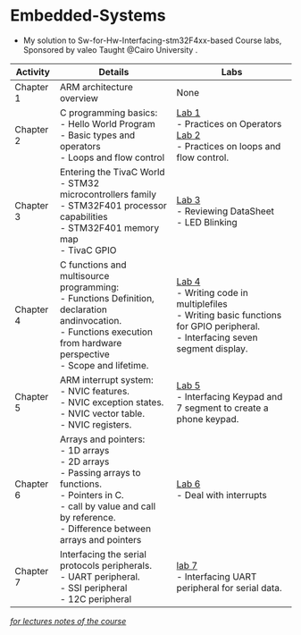 # Embedded-Systems
- My solution to Sw-for-Hw-Interfacing-stm32F4xx-based Course labs, Sponsored by valeo Taught @Cairo University .

| Activity | Details | Labs |
| --- | --- | --- |
| Chapter 1 | ARM architecture overview |None |
| Chapter 2 |C programming basics:<br />- Hello World Program <br />- Basic types and operators <br />- Loops and flow control | [Lab 1](https://github.com/Yasien99/Embedded-Systems/tree/main/Lab%201) <br /> - Practices on Operators <br /> [Lab 2](https://github.com/Yasien99/Embedded-Systems/tree/main/Lab%202) <br />- Practices on loops and flow control.|
| Chapter 3 | Entering the TivaC World <br /> - STM32 microcontrollers family <br /> - STM32F401 processor capabilities <br /> - STM32F401 memory map <br /> - TivaC  GPIO |[Lab 3](https://github.com/Yasien99/Embedded-Systems/tree/main/Lab%203) <br /> - Reviewing DataSheet <br /> - LED Blinking  |
| Chapter 4 | C functions and multisource programming:<br /> - Functions Definition, declaration andinvocation. <br /> - Functions execution from hardware perspective  <br /> - Scope and lifetime.|[Lab 4](https://github.com/Yasien99/Embedded-Systems/tree/main/Lab%204) <br /> - Writing code in multiplefiles <br /> - Writing basic functions for GPIO peripheral. <br /> - Interfacing seven segment display. |
| Chapter 5 | ARM interrupt system: <br /> - NVIC features. <br /> - NVIC exception states. <br /> - NVIC vector table. <br /> - NVIC registers. |[Lab 5](https://github.com/Yasien99/Embedded-Systems/tree/main/Lab%205) <br /> - Interfacing Keypad and 7 segment to create a phone keypad.|
| Chapter 6 | Arrays and pointers:<br />- 1D arrays<br />- 2D arrays<br />- Passing arrays to functions.<br />- Pointers in C.<br />- call by value and call by reference.<br />- Difference between arrays and pointers |[Lab 6](https://github.com/Yasien99/Embedded-Systems/tree/main/Lab%206)<br />- Deal with interrupts<br />|
| Chapter 7 | Interfacing the serial protocols peripherals.<br /> - UART peripheral.<br /> - SSI peripheral<br /> - 12C peripheral |[lab 7](https://github.com/Yasien99/Embedded-Systems/tree/main/Lab%207) <br /> - Interfacing UART peripheral for serial data.|


[_for lectures notes of the course_ ](https://github.com/badra022/Sw-for-Hw-Interfacing-stm32F4xx-based)


